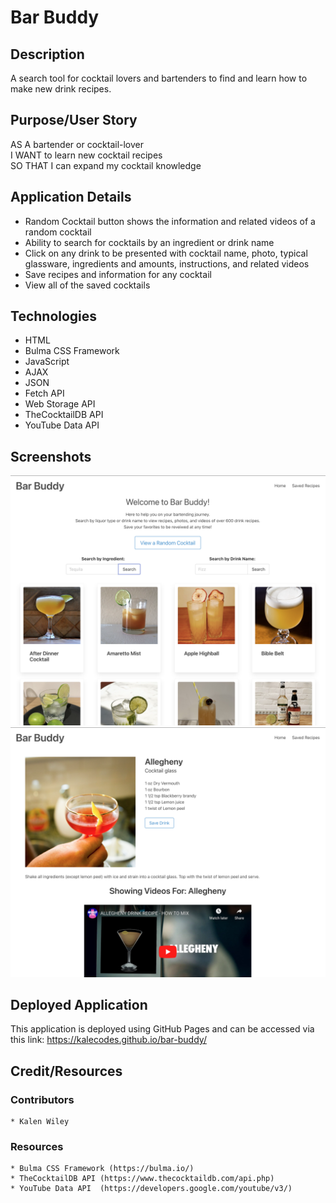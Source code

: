 # Bar Buddy

## Description

A search tool for cocktail lovers and bartenders to find and learn how to make new drink recipes.

## Purpose/User Story

AS A bartender or cocktail-lover\
I WANT to learn new cocktail recipes\
SO THAT I can expand my cocktail knowledge

## Application Details

* Random Cocktail button shows the information and related videos of a random cocktail
* Ability to search for cocktails by an ingredient or drink name
* Click on any drink to be presented with cocktail name, photo, typical glassware, ingredients and amounts, instructions, and related videos
* Save recipes and information for any cocktail
* View all of the saved cocktails

## Technologies

* HTML
* Bulma CSS Framework
* JavaScript
* AJAX
* JSON
* Fetch API
* Web Storage API
* TheCocktailDB API
* YouTube Data API

## Screenshots

![](./assets/images/home.png)
![](./assets/images/drink.png)

## Deployed Application

This application is deployed using GitHub Pages and can be accessed via this link: https://kalecodes.github.io/bar-buddy/ 

## Credit/Resources
### Contributors
    * Kalen Wiley

### Resources
    * Bulma CSS Framework (https://bulma.io/)
    * TheCocktailDB API (https://www.thecocktaildb.com/api.php)
    * YouTube Data API  (https://developers.google.com/youtube/v3/)